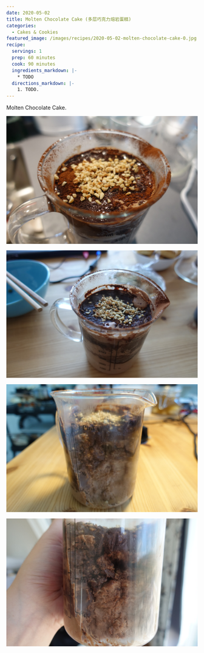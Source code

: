 ```yaml
---
date: 2020-05-02
title: Molten Chocolate Cake (多层巧克力熔岩蛋糕)
categories:
  - Cakes & Cookies
featured_image: /images/recipes/2020-05-02-molten-chocolate-cake-0.jpg
recipe:
  servings: 1
  prep: 60 minutes
  cook: 90 minutes
  ingredients_markdown: |-
    * TODO
  directions_markdown: |-
    1. TODO.
---
```

Molten Chocolate Cake.

![pic](/images/recipes/2020-05-02-molten-chocolate-cake-1.jpg)

![pic](/images/recipes/2020-05-02-molten-chocolate-cake-2.jpg)

![pic](/images/recipes/2020-05-02-molten-chocolate-cake-3.jpg)

![pic](/images/recipes/2020-05-02-molten-chocolate-cake-4.jpg)